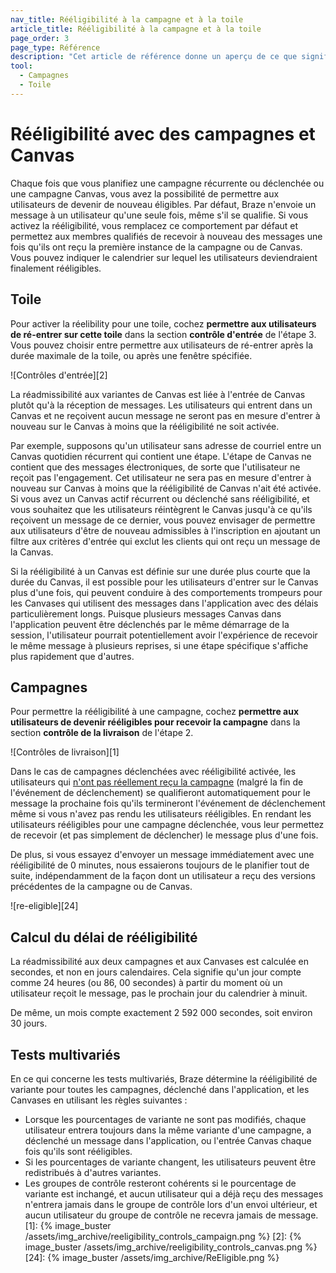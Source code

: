 ```yaml
---
nav_title: Rééligibilité à la campagne et à la toile
article_title: Rééligibilité à la campagne et à la toile
page_order: 3
page_type: Référence
description: "Cet article de référence donne un aperçu de ce que signifie permettre aux utilisateurs de redevenir éligibles pour recevoir ou réinscrire une campagne ou un Canvas."
tool:
  - Campagnes
  - Toile
---
```


# Rééligibilité avec des campagnes et Canvas

Chaque fois que vous planifiez une campagne récurrente ou déclenchée ou une campagne Canvas, vous avez la possibilité de permettre aux utilisateurs de devenir de nouveau éligibles. Par défaut, Braze n'envoie un message à un utilisateur qu'une seule fois, même s'il se qualifie. Si vous activez la rééligibilité, vous remplacez ce comportement par défaut et permettez aux membres qualifiés de recevoir à nouveau des messages une fois qu'ils ont reçu la première instance de la campagne ou de Canvas. Vous pouvez indiquer le calendrier sur lequel les utilisateurs deviendraient finalement rééligibles.

## Toile

Pour activer la réelibility pour une toile, cochez **permettre aux utilisateurs de ré-entrer sur cette toile** dans la section **contrôle d'entrée** de l'étape 3. Vous pouvez choisir entre permettre aux utilisateurs de ré-entrer après la durée maximale de la toile, ou après une fenêtre spécifiée.

!\[Contrôles d'entrée\]\[2\]

La réadmissibilité aux variantes de Canvas est liée à l'entrée de Canvas plutôt qu'à la réception de messages. Les utilisateurs qui entrent dans un Canvas et ne reçoivent aucun message ne seront pas en mesure d'entrer à nouveau sur le Canvas à moins que la rééligibilité ne soit activée.

Par exemple, supposons qu'un utilisateur sans adresse de courriel entre un Canvas quotidien récurrent qui contient une étape. L'étape de Canvas ne contient que des messages électroniques, de sorte que l'utilisateur ne reçoit pas l'engagement. Cet utilisateur ne sera pas en mesure d'entrer à nouveau sur Canvas à moins que la rééligibilité de Canvas n'ait été activée. Si vous avez un Canvas actif récurrent ou déclenché sans rééligibilité, et vous souhaitez que les utilisateurs réintègrent le Canvas jusqu'à ce qu'ils reçoivent un message de ce dernier, vous pouvez envisager de permettre aux utilisateurs d'être de nouveau admissibles à l'inscription en ajoutant un filtre aux critères d'entrée qui exclut les clients qui ont reçu un message de la Canvas.

Si la rééligibilité à un Canvas est définie sur une durée plus courte que la durée du Canvas, il est possible pour les utilisateurs d'entrer sur le Canvas plus d'une fois, qui peuvent conduire à des comportements trompeurs pour les Canvases qui utilisent des messages dans l'application avec des délais particulièrement longs. Puisque plusieurs messages Canvas dans l'application peuvent être déclenchés par le même démarrage de la session, l'utilisateur pourrait potentiellement avoir l'expérience de recevoir le même message à plusieurs reprises, si une étape spécifique s'affiche plus rapidement que d'autres.

## Campagnes

Pour permettre la rééligibilité à une campagne, cochez **permettre aux utilisateurs de devenir rééligibles pour recevoir la campagne** dans la section **contrôle de la livraison** de l'étape 2.

!\[Contrôles de livraison\]\[1\]

Dans le cas de campagnes déclenchées avec rééligibilité activée, les utilisateurs qui [n'ont pas réellement reçu la campagne]({{site.baseurl}}/user_guide/engagement_tools/campaigns/scheduling_and_organizing/delivery_types/triggered_delivery/#why-did-a-user-not-receive-my-triggered-campaign) (malgré la fin de l'événement de déclenchement) se qualifieront automatiquement pour le message la prochaine fois qu'ils termineront l'événement de déclenchement même si vous n'avez pas rendu les utilisateurs rééligibles. En rendant les utilisateurs rééligibles pour une campagne déclenchée, vous leur permettez de recevoir (et pas simplement de déclencher) le message plus d'une fois.

De plus, si vous essayez d'envoyer un message immédiatement avec une rééligibilité de 0 minutes, nous essaierons toujours de le planifier tout de suite, indépendamment de la façon dont un utilisateur a reçu des versions précédentes de la campagne ou de Canvas.

!\[re-eligible\]\[24\]

## Calcul du délai de rééligibilité

La réadmissibilité aux deux campagnes et aux Canvases est calculée en secondes, et non en jours calendaires. Cela signifie qu'un jour compte comme 24 heures (ou 86, 00 secondes) à partir du moment où un utilisateur reçoit le message, pas le prochain jour du calendrier à minuit.

De même, un mois compte exactement 2 592 000 secondes, soit environ 30 jours.

## Tests multivariés

En ce qui concerne les tests multivariés, Braze détermine la rééligibilité de variante pour toutes les campagnes, déclenché dans l'application, et les Canvases en utilisant les règles suivantes :

- Lorsque les pourcentages de variante ne sont pas modifiés, chaque utilisateur entrera toujours dans la même variante d'une campagne, a déclenché un message dans l'application, ou l'entrée Canvas chaque fois qu'ils sont rééligibles.
- Si les pourcentages de variante changent, les utilisateurs peuvent être redistribués à d'autres variantes.
- Les groupes de contrôle resteront cohérents si le pourcentage de variante est inchangé, et aucun utilisateur qui a déjà reçu des messages n'entrera jamais dans le groupe de contrôle lors d'un envoi ultérieur, et aucun utilisateur du groupe de contrôle ne recevra jamais de message.
[1]: {% image_buster /assets/img_archive/reeligibility_controls_campaign.png %} [2]: {% image_buster /assets/img_archive/reeligibility_controls_canvas.png %}
[24]: {% image_buster /assets/img_archive/ReEligible.png %}

